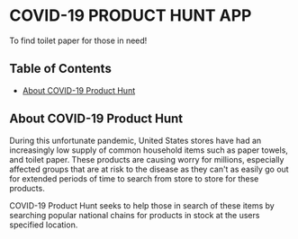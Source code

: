 # COVID-19 PRODUCT HUNT APP

To find toilet paper for those in need!

## Table of Contents

* [About COVID-19 Product Hunt](#about-covid-19-product-hunt)

## About COVID-19 Product Hunt

During this unfortunate pandemic, United States stores have had an increasingly low supply of common household items such as paper towels, and toilet paper. These products are causing worry for millions, especially affected groups that are at risk to the disease as they can't as easily go out for extended periods of time to search from store to store for these products.

COVID-19 Product Hunt seeks to help those in search of these items by searching popular national chains for products in stock at the users specified location. 
